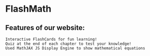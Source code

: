 # FlashMath

## Features of our website:
    Interactive FlashCards for fun learning!
    Quiz at the end of each chapter to test your knowledge!
    Used MathJAX JS Display Engine to show mathematical equations
